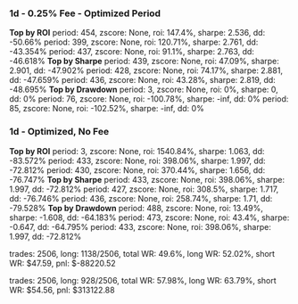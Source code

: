 ### 1d - 0.25% Fee - Optimized Period

**Top by ROI**
period: 454, zscore: None, roi: 147.4%, sharpe: 2.536, dd: -50.66%
period: 399, zscore: None, roi: 120.71%, sharpe: 2.761, dd: -43.354%
period: 437, zscore: None, roi: 91.1%, sharpe: 2.763, dd: -46.618%
**Top by Sharpe**
period: 439, zscore: None, roi: 47.09%, sharpe: 2.901, dd: -47.902%
period: 428, zscore: None, roi: 74.17%, sharpe: 2.881, dd: -47.659%
period: 436, zscore: None, roi: 43.28%, sharpe: 2.819, dd: -48.695%
**Top by Drawdown**
period: 3, zscore: None, roi: 0%, sharpe: 0, dd: 0%
period: 76, zscore: None, roi: -100.78%, sharpe: -inf, dd: 0%
period: 85, zscore: None, roi: -102.52%, sharpe: -inf, dd: 0%

### 1d - Optimized, No Fee

**Top by ROI**
period: 3, zscore: None, roi: 1540.84%, sharpe: 1.063, dd: -83.572%
period: 433, zscore: None, roi: 398.06%, sharpe: 1.997, dd: -72.812%
period: 430, zscore: None, roi: 370.44%, sharpe: 1.656, dd: -76.747%
**Top by Sharpe**
period: 433, zscore: None, roi: 398.06%, sharpe: 1.997, dd: -72.812%
period: 427, zscore: None, roi: 308.5%, sharpe: 1.717, dd: -76.746%
period: 436, zscore: None, roi: 258.74%, sharpe: 1.71, dd: -79.528%
**Top by Drawdown**
period: 488, zscore: None, roi: 13.49%, sharpe: -1.608, dd: -64.183%
period: 473, zscore: None, roi: 43.4%, sharpe: -0.647, dd: -64.795%
period: 433, zscore: None, roi: 398.06%, sharpe: 1.997, dd: -72.812%

trades: 2506, long: 1138/2506, total WR: 49.6%, long WR: 52.02%, short WR: $47.59, pnl: $-88220.52

trades: 2506, long: 928/2506, total WR: 57.98%, long WR: 63.79%, short WR: $54.56, pnl: $313122.88